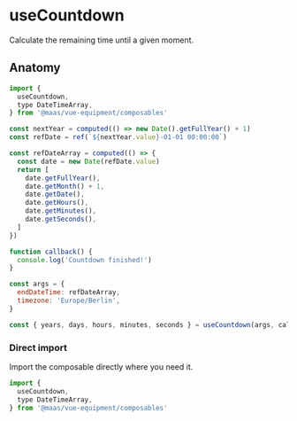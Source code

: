 # useCountdown

Calculate the remaining time until a given moment.

<component-preview src="./demo/DefaultDemo.vue" />

<!--@include: @/apps/docs/src/content/snippets/overview.md-->

## Anatomy

```js
import {
  useCountdown,
  type DateTimeArray,
} from '@maas/vue-equipment/composables'

const nextYear = computed(() => new Date().getFullYear() + 1)
const refDate = ref(`${nextYear.value}-01-01 00:00:00`)

const refDateArray = computed(() => {
  const date = new Date(refDate.value)
  return [
    date.getFullYear(),
    date.getMonth() + 1,
    date.getDate(),
    date.getHours(),
    date.getMinutes(),
    date.getSeconds(),
  ]
})

function callback() {
  console.log('Countdown finished!')
}

const args = {
  endDateTime: refDateArray,
  timezone: 'Europe/Berlin',
}

const { years, days, hours, minutes, seconds } = useCountdown(args, callback)
```

<!--@include: @/apps/docs/src/content/snippets/installation.md-->

### Direct import

Import the composable directly where you need it.

```js
import {
  useCountdown,
  type DateTimeArray,
} from '@maas/vue-equipment/composables'
```
